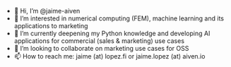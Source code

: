 - 👋 Hi, I’m @jaime-aiven
- 👀 I’m interested in numerical computing (FEM), machine learning and its applications to marketing
- 🌱 I’m currently deepening my Python knowledge and developing AI applications for commercial (sales & marketing) use cases
- 💞️ I’m looking to collaborate on marketing use cases for OSS 
- 📫 How to reach me: jaime (at) lopez.fi or  jaime.lopez (at) aiven.io


